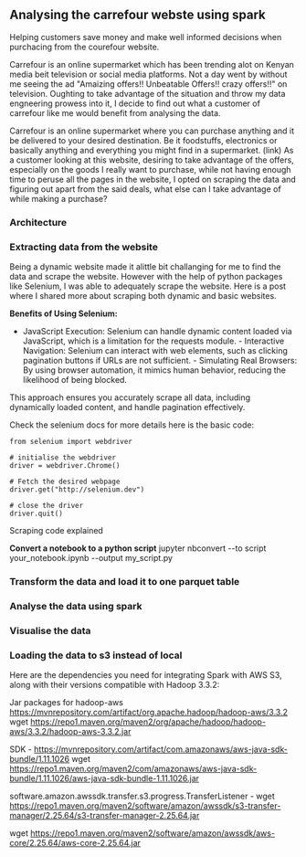 ## Analysing the carrefour webste using spark

Helping customers save money and make well informed decisions when purchacing from the courefour website.

Carrefour is an online supermarket which has been trending alot on Kenyan media beit television or social media platforms. Not a day went by without me seeing the ad "Amaizing offers!! Unbeatable Offers!! crazy offers!!" on television. Oughting to take advantage of the situation and throw my data engneering prowess into it, I decide to find out what a customer of carrefour like me would benefit from analysing the data.

Carrefour is an online supermarket where you can purchase anything and it be delivered to your desired destination. Be it foodstuffs, electronics or basically anything and everything you might find in  a supermarket. (link) As a customer looking at this website, desiring to take advantage of the offers, especially on the goods I really want to purchase, while not having enough time to peruse all the pages in the website, I opted on scraping the data and figuring out apart from the said deals, what else can I take advantage of while making a purchase?


### Architecture

### Extracting data from the website
Being a dynamic website made it alittle bit challanging for me to find the data and scrape the website. However with the help of python packages like Selenium, I was able to adequately scrape the website. Here is a post where I shared more about scraping both dynamic and basic websites. 

**Benefits of Using Selenium:**

   - JavaScript Execution: Selenium can handle dynamic content loaded via JavaScript, which is a limitation for the requests module.
    - Interactive Navigation: Selenium can interact with web elements, such as clicking pagination buttons if URLs are not sufficient.
    - Simulating Real Browsers: By using browser automation, it mimics human behavior, reducing the likelihood of being blocked.

This approach ensures you accurately scrape all data, including dynamically loaded content, and handle pagination effectively.

Check the selenium docs for more details here is the basic code:

```
from selenium import webdriver

# initialise the webdriver
driver = webdriver.Chrome()

# Fetch the desired webpage
driver.get("http://selenium.dev")

# close the driver
driver.quit()

```

Scraping code explained

**Convert a notebook to a python script**
jupyter nbconvert --to script your_notebook.ipynb --output my_script.py
### Transform the data and load it to one parquet table
### Analyse the data using spark
### Visualise the data

### Loading the data to s3 instead of local
Here are the dependencies you need for integrating Spark with AWS S3, along with their versions compatible with Hadoop 3.3.2:

Jar packages for hadoop-aws https://mvnrepository.com/artifact/org.apache.hadoop/hadoop-aws/3.3.2 
wget https://repo1.maven.org/maven2/org/apache/hadoop/hadoop-aws/3.3.2/hadoop-aws-3.3.2.jar

SDK - https://mvnrepository.com/artifact/com.amazonaws/aws-java-sdk-bundle/1.11.1026
wget https://repo1.maven.org/maven2/com/amazonaws/aws-java-sdk-bundle/1.11.1026/aws-java-sdk-bundle-1.11.1026.jar

software.amazon.awssdk.transfer.s3.progress.TransferListener - wget https://repo1.maven.org/maven2/software/amazon/awssdk/s3-transfer-manager/2.25.64/s3-transfer-manager-2.25.64.jar

wget https://repo1.maven.org/maven2/software/amazon/awssdk/aws-core/2.25.64/aws-core-2.25.64.jar